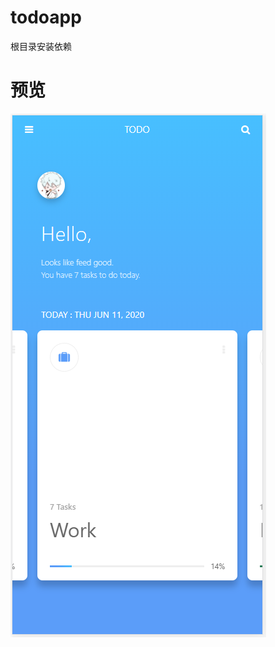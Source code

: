 # todoapp
根目录安装依赖
# 预览
![image](https://github.com/weizuhua/image/blob/master/%E6%A1%8C%E9%9D%A2.PNG)
